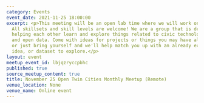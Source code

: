 ```yaml
---
category: Events
event_date: 2021-11-25 18:00:00
excerpt: <p>This meeting will be an open lab time where we will work on projects.
  All skillsets and skill levels are welcome! We are a group that is dedicated to
  helping each other learn and explore things related to civic technology, open government,
  and open data. Come with ideas for projects or things you may have already started,
  or just bring yourself and we'll help match you up with an already existing project,
  idea, or dataset to explore.</p>
layout: event
meetup_event_id: lbjqzryccpbhc
published: true
source_meetup_content: true
title: November 25 Open Twin Cities Monthly Meetup (Remote)
venue_location: None
venue_name: Online event
---
```

